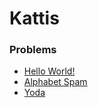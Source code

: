 # Kattis

### Problems
- [Hello World!](HelloWorld)
- [Alphabet Spam](AlphabetSpam)
- [Yoda](Yoda)      
